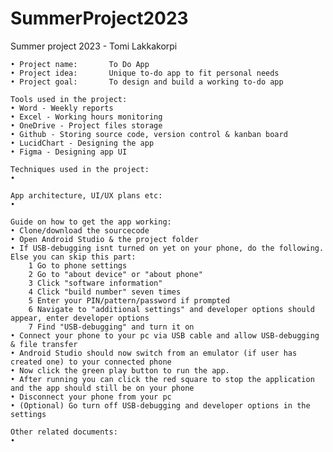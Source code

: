 # SummerProject2023

Summer project 2023 - Tomi Lakkakorpi

    • Project name:       To Do App
    • Project idea:       Unique to-do app to fit personal needs
    • Project goal:       To design and build a working to-do app

    Tools used in the project:
    • Word - Weekly reports
    • Excel - Working hours monitoring
    • OneDrive - Project files storage
    • Github - Storing source code, version control & kanban board
    • LucidChart - Designing the app
    • Figma - Designing app UI

    Techniques used in the project:
    • 

    App architecture, UI/UX plans etc:
    • 

    Guide on how to get the app working:
    • Clone/download the sourcecode
    • Open Android Studio & the project folder
    • If USB-debugging isnt turned on yet on your phone, do the following. Else you can skip this part:
        1 Go to phone settings
        2 Go to "about device" or "about phone"
        3 Click "software information"
        4 Click "build number" seven times
        5 Enter your PIN/pattern/password if prompted
        6 Navigate to "additional settings" and developer options should appear, enter developer options
        7 Find "USB-debugging" and turn it on
    • Connect your phone to your pc via USB cable and allow USB-debugging & file transfer
    • Android Studio should now switch from an emulator (if user has created one) to your connected phone
    • Now click the green play button to run the app.
    • After running you can click the red square to stop the application and the app should still be on your phone
    • Disconnect your phone from your pc
    • (Optional) Go turn off USB-debugging and developer options in the settings

    Other related documents:
    •




